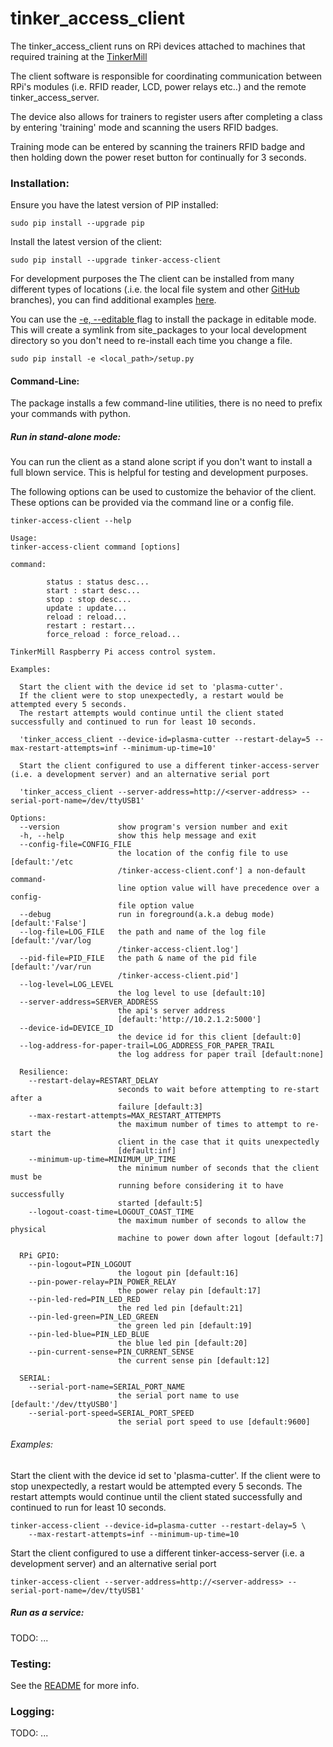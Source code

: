 # tinker_access_client

The tinker_access_client runs on RPi devices attached to machines that required training at the [TinkerMill](http://www.tinkermill.org)

The client software is responsible for coordinating communication between RPi's modules (i.e. RFID reader, LCD, power relays etc..) and the remote tinker_access_server.

The device also allows for trainers to register users after completing a class by entering 'training' mode and scanning the users RFID badges.

Training mode can be entered by scanning the trainers RFID badge and then holding down the power reset button for continually for 3 seconds.
### Installation:

Ensure you have the latest version of PIP installed:

```commandline
sudo pip install --upgrade pip
```

Install the latest version of the client:
```commandline
sudo pip install --upgrade tinker-access-client 
```

For development purposes the The client can be installed from many different types of locations (.i.e. the local file system and other [GitHub](https://github.com) branches), you can find additional examples [here](http://www.developerfiles.com/pip-install-from-local-git-repository/).

You can use the [-e, --editable ](https://pip.pypa.io/en/latest/reference/pip_install/#cmdoption-e) flag to install the package in editable mode. This will create a symlink from site_packages to your local development directory so you don't need to re-install each time you change a file.
```commandline
sudo pip install -e <local_path>/setup.py 
```

#### Command-Line:
The package installs a few command-line utilities, there is no need to prefix your commands with python.

##### Run in stand-alone mode:

You can run the client as a stand alone script if you don't want to install a full blown service. This is helpful for testing and development purposes.

The following options can be used to customize the behavior of the client. These options can be provided via the command line or a config file.
```
tinker-access-client --help
```

```
Usage: 
tinker-access-client command [options]

command:

        status : status desc...
        start : start desc...
        stop : stop desc...
        update : update...
        reload : reload...
        restart : restart...
        force_reload : force_reload...

TinkerMill Raspberry Pi access control system.

Examples:

  Start the client with the device id set to 'plasma-cutter'.
  If the client were to stop unexpectedly, a restart would be attempted every 5 seconds.
  The restart attempts would continue until the client stated successfully and continued to run for least 10 seconds.

  'tinker_access_client --device-id=plasma-cutter --restart-delay=5 --max-restart-attempts=inf --minimum-up-time=10' 

  Start the client configured to use a different tinker-access-server (i.e. a development server) and an alternative serial port

  'tinker_access_client --server-address=http://<server-address> --serial-port-name=/dev/ttyUSB1' 

Options:
  --version             show program's version number and exit
  -h, --help            show this help message and exit
  --config-file=CONFIG_FILE
                        the location of the config file to use [default:'/etc
                        /tinker-access-client.conf'] a non-default command-
                        line option value will have precedence over a config-
                        file option value
  --debug               run in foreground(a.k.a debug mode) [default:'False']
  --log-file=LOG_FILE   the path and name of the log file [default:'/var/log
                        /tinker-access-client.log']
  --pid-file=PID_FILE   the path & name of the pid file [default:'/var/run
                        /tinker-access-client.pid']
  --log-level=LOG_LEVEL
                        the log level to use [default:10]
  --server-address=SERVER_ADDRESS
                        the api's server address
                        [default:'http://10.2.1.2:5000']
  --device-id=DEVICE_ID
                        the device id for this client [default:0]
  --log-address-for-paper-trail=LOG_ADDRESS_FOR_PAPER_TRAIL
                        the log address for paper trail [default:none]

  Resilience:
    --restart-delay=RESTART_DELAY
                        seconds to wait before attempting to re-start after a
                        failure [default:3]
    --max-restart-attempts=MAX_RESTART_ATTEMPTS
                        the maximum number of times to attempt to re-start the
                        client in the case that it quits unexpectedly
                        [default:inf]
    --minimum-up-time=MINIMUM_UP_TIME
                        the minimum number of seconds that the client must be
                        running before considering it to have successfully
                        started [default:5]
    --logout-coast-time=LOGOUT_COAST_TIME
                        the maximum number of seconds to allow the physical
                        machine to power down after logout [default:7]

  RPi GPIO:
    --pin-logout=PIN_LOGOUT
                        the logout pin [default:16]
    --pin-power-relay=PIN_POWER_RELAY
                        the power relay pin [default:17]
    --pin-led-red=PIN_LED_RED
                        the red led pin [default:21]
    --pin-led-green=PIN_LED_GREEN
                        the green led pin [default:19]
    --pin-led-blue=PIN_LED_BLUE
                        the blue led pin [default:20]
    --pin-current-sense=PIN_CURRENT_SENSE
                        the current sense pin [default:12]

  SERIAL:
    --serial-port-name=SERIAL_PORT_NAME
                        the serial port name to use [default:'/dev/ttyUSB0']
    --serial-port-speed=SERIAL_PORT_SPEED
                        the serial port speed to use [default:9600]

```

###### Examples:


Start the client with the device id set to 'plasma-cutter'.
If the client were to stop unexpectedly, a restart would be attempted every 5 seconds.
The restart attempts would continue until the client stated successfully and continued
to run for least 10 seconds.
```
tinker-access-client --device-id=plasma-cutter --restart-delay=5 \
    --max-restart-attempts=inf --minimum-up-time=10
```
Start the client configured to use a different tinker-access-server (i.e. a development server)
and an alternative serial port
```
tinker-access-client --server-address=http://<server-address> --serial-port-name=/dev/ttyUSB1'
```

##### Run as a service:

TODO: ...

### Testing:

See the [README](../tinker_access_client/tests/README.md) for more info.

### Logging:

TODO: ...
